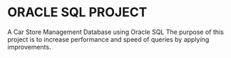# ORACLE SQL PROJECT

A Car Store Management Database using Oracle SQL
The purpose of this project is to increase performance and speed of queries by applying improvements.
